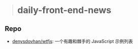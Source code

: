 > # daily-front-end-news

## Repo

- [denysdovhan/wtfjs](https://github.com/denysdovhan/wtfjs): 一个有趣和棘手的 JavaScript 示例列表
